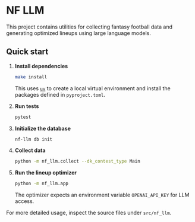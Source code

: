 # NF LLM

This project contains utilities for collecting fantasy football data and generating optimized lineups using large language models.

## Quick start

1. **Install dependencies**
   ```bash
   make install
   ```
   This uses [`uv`](https://github.com/astral-sh/uv) to create a local virtual environment and install the packages defined in `pyproject.toml`.

2. **Run tests**
   ```bash
   pytest
   ```

3. **Initialize the database**
   ```bash
   nf-llm db init
   ```

4. **Collect data**
   ```bash
   python -m nf_llm.collect --dk_contest_type Main
   ```

5. **Run the lineup optimizer**
   ```bash
   python -m nf_llm.app
   ```
   The optimizer expects an environment variable `OPENAI_API_KEY` for LLM access.

For more detailed usage, inspect the source files under `src/nf_llm`.
